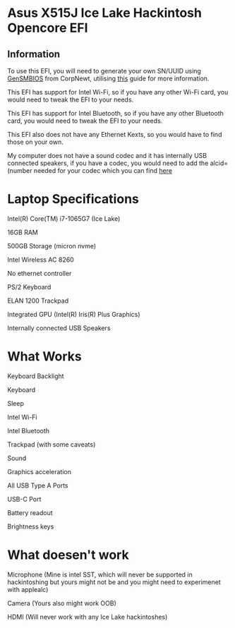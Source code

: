 # Asus X515J Ice Lake Hackintosh Opencore EFI

## Information

To use this EFI, you will need to generate your own SN/UUID using [GenSMBIOS](https://github.com/corpnewt/gensmbios) from CorpNewt, utilising [this](https://dortania.github.io/OpenCore-Install-Guide/config-laptop.plist/icelake.html#platforminfo) guide for more information.

This EFI has support for Intel Wi-Fi, so if you have any other Wi-Fi card, you would need to tweak the EFI to your needs.

This EFI has support for Intel Bluetooth, so if you have any other Bluetooth card, you would need to tweak the EFI to your needs.

This EFI also does not have any Ethernet Kexts, so you would have to find those on your own.

My computer does not have a sound codec and it has internally USB connected speakers, if you have a codec, you would need to add the alcid=(number needed for your codec which you can find [here](https://github.com/acidanthera/AppleALC/wiki/Supported-codecs)

# Laptop Specifications

Intel(R) Core(TM) i7-1065G7 (Ice Lake)

16GB RAM

500GB Storage (micron nvme)

Intel Wireless AC 8260

No ethernet controller

PS/2 Keyboard

ELAN 1200 Trackpad

Integrated GPU (Intel(R) Iris(R) Plus Graphics)

Internally connected USB Speakers


# What Works

Keyboard Backlight

Keyboard

Sleep

Intel Wi-Fi

Intel Bluetooth

Trackpad (with some caveats)

Sound

Graphics acceleration

All USB Type A Ports

USB-C Port

Battery readout

Brightness keys

# What doesen't work

Microphone (Mine is intel SST, which will never be supported in hackintoshing but yours might not be and you might need to experimenet with applealc)

Camera (Yours also might work OOB)

HDMI (Will never work with any Ice Lake hackintoshes)



